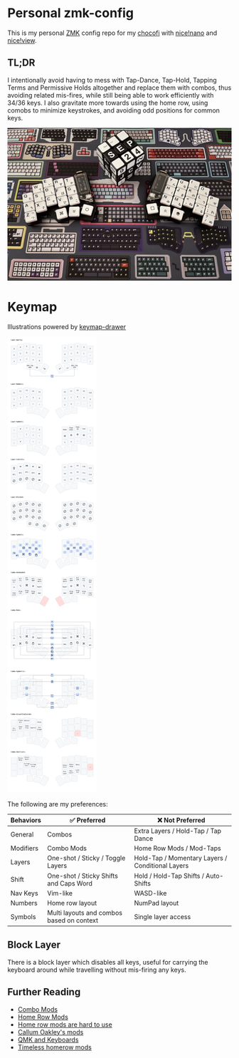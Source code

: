 <!-- for copy/paste: ⌘⌥⇧⌃-->
# Personal zmk-config

This is my personal [ZMK](https://zmk.dev) config repo for my [chocofi](https://github.com/pashutk/chocofi) with [nice!nano](https://nicekeyboards.com/nice-nano/) and [nice!view](https://nicekeyboards.com/nice-view).

## TL;DR

I intentionally avoid having to mess with Tap-Dance, Tap-Hold, Tapping Terms and Permissive Holds altogether and replace them with combos, thus avoiding related mis-fires, while still being able to work efficiently with 34/36 keys. I also gravitate more towards using the home row, using comobs to minimize keystrokes, and avoiding odd positions for common keys.

![chocofi](./chocofi-terryyounghk.jpg)

# Keymap

Illustrations powered by [keymap-drawer](https://caksoylar.github.io/keymap-drawer?keymap_yaml=H4sIAAAAAAAC_-1Z3V7bNhS_5ylUjbXrJlNsh6903W8QSLsVCl1Cu66kmWML4h-O5clyaUbZxV5lv93tKfooe5IdyXb8QRKbQrddcMGJbR39pXN0PoVnjVkkmgsI_TI67Z_S8YBZ3Gkim3Gf9jkTlqBOMurFvGh389X-YbcfBp4r-ua7lb65AEOUhxJmVz5pz88oF2P5jpCGXj8n6CVBOwT9QFCXoFcEHRL0HUH7BB30UqZNgjoEbRPUJugxQU8I-p6gpwTtEoQf4gnbTwT9SFCLoBcEbRH0jKA9YCCYoCWCHqRs57BPfHfE-oKdoGeHezAsxgFtopMhC8VFwrW4OHLcphUEHtVS2bVw6B6LxcUCy2RQWINZQ5yKiPuzRsPAsulksLC9zqsp24v1-CwaDRLFKuFxWwdW3DYUNRVtKLqi6Kqia4quK7qhqL6cKRArCIWgANR8NV3NVpPVXDU1P_HDn_LL37__JX80SR5J8qUkH_6QdBEnZ4GXJHmQTT7Py0eQH3neNFpg60300BmPBszL6eGNhP9Wki8kuT9Z_AkbUfl7YJ1QtM3O_MnLYSAfd3xH_rzPiXVPfvhZkteS9FKZEuvgnJ1pHj0WGmzB0cAFPNeHoywyOLDUXIYomDvM3ZPh5RXw0VFuo3fkzj4rKv83ST6X5O4n0n2L-YLnlT_Va2wrCDOZwlM30AJO37osyn0OIE5ogRWFtMTq03ci-_SWedGIaoEXz51h0OrHzKTc6uoQEbqGJKYkjRLeyPVjwDaMtFfgbxX-dF2SRq8o3cBj9qk2pF5Aebax639NtxIJpYK2XBx23Dbls3zQV27o2Lbk-tRp_jty_Zdfe7ci3op401tpMcg4l_LOLB-spr3_F8THxpZYLfs-fWL5Ti664F1QIOrYXGWi0EOt7m76GNc36jGuxHALkgV6ybhz6SXHVJqaAgqGtnfauDc_G8U5K5dki-MsEC7zZw7bbDQC-WaOJyUiFKmgHj75mc_7UStVbjSRMysSlDrlaaiSSNaXieYWs1ozfo71vEeHCcl_vcydoGTw820p-Qgu5RB02ky2f0JDKJIplNFQDUVCSNEursg81zL3mHOj3nprXQXritki32HZJMlFfaHZkZjykQXjy18DK4zrn8z4ZjDUQSssHO_thuIchP8RFdy1bxNAUTEv3DCyvI6IHJe1mENL-sEtj4UUbXoehIwdxxWMp4C4S_lINii1dok73EYtwSUO7lhvU0zcZQ5DXU5lr9ehFrdl_HrsCvSYW8EQ37geCxFKNu8EX3wCvXaGjAuw53IMw21mRyF4ih_hydt2HOSvZT0YUjaEdNSOYr0mr5ucWhNorB9YYYjabswSv8FOz-Bt_1RYM3X0EF_UVDU-gDiPQvBmucJTOtZQC0KAqiZylcWN6XvBlupWWtbQedBEr81lgsyVnko_uXrDaqIBg9QzIogdH4cUxIKWzWvKiid304V7Fws5LIIaCdKjr3DCXigoJf-EHTrR1YRd61ezy4ZVN3q5RDmw7FN1v5S_OqhCgWZTN_Mok7BPQ7sOAEipN6ZvAxp_ysMrbQeUoK9eWyho6PW16wi1BgDrNybUOqBtJEd7r_pkDbBBQ8-vnmbaqolgEkbBJEq5sWo-GINhTp2fZNwqADAGozENYJLJqxBA80ZB86HN3UBogr4T1TrPgECH-nKi8zs1vAnYE5Wr-8SqbWa-p27iKtjNzMnU9WQFeyNzKXWnVx049DRkvalmX81cTF0WVrCvZb6krkMr2Nczz1GXqRXsGznXeF_jmKRrLOfNg9NariGjZepT-GtcKy6mroTPca0wmLqOuj-u4m9knqLurmsERiM95Pu4Vgg00lPu4VoRz0iP-QLXimmpn-JvavDDQRvpQR8d4WoHlkedmkZV-wXpWbAgy83Gkl5YQLaDl5Pn-hzwrCUqY-tLZgW2Uc4-s9uxMvjy0moFuFlOkLM6wcvQRgV0I4sjSa8JGCPXucL2VOramJa6plVQlWh6ORmU8tlU0IrjUUlubV6Sm4K6vLRRgWpm_jYj802FrTgTo5G5veqP655ILvfAEmYamfK3QilU0RHjRreYveAYzEYeIbmmmyqRWQdxZpVdMtk6YMqXUwHTe8EriKeqxfWPn6-sdHoJnfy39ypgq2WTvwaYPDdoKghKpdvqopbHp2p6pbamZQAqR091b56rzq6Ev-Bw66wP_nLsnshW7MQbB8O-sIJ-6P4K3Zph_AOsSw20nyAAAA%3D%3D)

![layout](./layout.png)

The following are my preferences:

| Behaviors | ✅ Preferred | ❌ Not Preferred
-|-|-
General | Combos | Extra Layers / Hold-Tap / Tap Dance
Modifiers | Combo Mods | Home Row Mods / Mod-Taps
Layers | One-shot / Sticky / Toggle Layers | Hold-Tap / Momentary Layers / Conditional Layers
Shift | One-shot / Sticky Shifts and Caps Word | Hold / Hold-Tap Shifts / Auto-Shifts
Nav Keys | Vim-like | WASD-like
Numbers | Home row layout | NumPad layout
Symbols | Multi layouts and combos based on context | Single layer access

## Block Layer

There is a block layer which disables all keys, useful for carrying the keyboard around while travelling without mis-firing any keys.

## Further Reading

* [Combo Mods](https://jasoncarloscox.com/blog/combo-mods/)
* [Home Row Mods](https://precondition.github.io/home-row-mods)
* [Home row mods are hard to use](https://getreuer.info/posts/keyboards/faqs/index.html#home-row-mods-are-hard-to-use)
* [Callum Oakley's mods](https://github.com/callum-oakley/qmk_firmware/tree/master/users/callum)
* [QMK and Keyboards](https://getreuer.info/posts/keyboards/index.html)
* [Timeless homerow mods](https://github.com/urob/zmk-config#timeless-homerow-mods)
